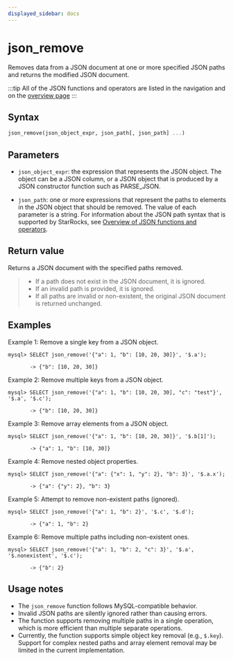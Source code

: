 ```yaml
---
displayed_sidebar: docs
---
```


# json_remove

Removes data from a JSON document at one or more specified JSON paths and returns the modified JSON document.

:::tip
All of the JSON functions and operators are listed in the navigation and on the [overview page](../overview-of-json-functions-and-operators.md)
:::

## Syntax

```Haskell
json_remove(json_object_expr, json_path[, json_path] ...)
```

## Parameters

- `json_object_expr`: the expression that represents the JSON object. The object can be a JSON column, or a JSON object that is produced by a JSON constructor function such as PARSE_JSON.

- `json_path`: one or more expressions that represent the paths to elements in the JSON object that should be removed. The value of each parameter is a string. For information about the JSON path syntax that is supported by StarRocks, see [Overview of JSON functions and operators](../overview-of-json-functions-and-operators.md).

## Return value

Returns a JSON document with the specified paths removed.

> - If a path does not exist in the JSON document, it is ignored.
> - If an invalid path is provided, it is ignored.
> - If all paths are invalid or non-existent, the original JSON document is returned unchanged.

## Examples

Example 1: Remove a single key from a JSON object.

```plaintext
mysql> SELECT json_remove('{"a": 1, "b": [10, 20, 30]}', '$.a');

       -> {"b": [10, 20, 30]}
```

Example 2: Remove multiple keys from a JSON object.

```plaintext
mysql> SELECT json_remove('{"a": 1, "b": [10, 20, 30], "c": "test"}', '$.a', '$.c');

       -> {"b": [10, 20, 30]}
```

Example 3: Remove array elements from a JSON object.

```plaintext
mysql> SELECT json_remove('{"a": 1, "b": [10, 20, 30]}', '$.b[1]');

       -> {"a": 1, "b": [10, 30]}
```

Example 4: Remove nested object properties.

```plaintext
mysql> SELECT json_remove('{"a": {"x": 1, "y": 2}, "b": 3}', '$.a.x');

       -> {"a": {"y": 2}, "b": 3}
```

Example 5: Attempt to remove non-existent paths (ignored).

```plaintext
mysql> SELECT json_remove('{"a": 1, "b": 2}', '$.c', '$.d');

       -> {"a": 1, "b": 2}
```

Example 6: Remove multiple paths including non-existent ones.

```plaintext
mysql> SELECT json_remove('{"a": 1, "b": 2, "c": 3}', '$.a', '$.nonexistent', '$.c');

       -> {"b": 2}
```

## Usage notes

- The `json_remove` function follows MySQL-compatible behavior.
- Invalid JSON paths are silently ignored rather than causing errors.
- The function supports removing multiple paths in a single operation, which is more efficient than multiple separate operations.
- Currently, the function supports simple object key removal (e.g., `$.key`). Support for complex nested paths and array element removal may be limited in the current implementation.